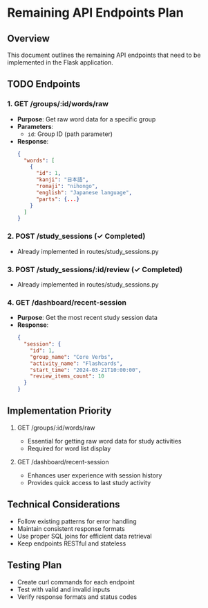 # Remaining API Endpoints Plan

## Overview
This document outlines the remaining API endpoints that need to be implemented in the Flask application.

## TODO Endpoints

### 1. GET /groups/:id/words/raw
- **Purpose**: Get raw word data for a specific group
- **Parameters**: 
  - `id`: Group ID (path parameter)
- **Response**:
  ```json
  {
    "words": [
      {
        "id": 1,
        "kanji": "日本語",
        "romaji": "nihongo",
        "english": "Japanese language",
        "parts": {...}
      }
    ]
  }
  ```

### 2. POST /study_sessions (✓ Completed)
- Already implemented in routes/study_sessions.py

### 3. POST /study_sessions/:id/review (✓ Completed)
- Already implemented in routes/study_sessions.py

### 4. GET /dashboard/recent-session
- **Purpose**: Get the most recent study session data
- **Response**:
  ```json
  {
    "session": {
      "id": 1,
      "group_name": "Core Verbs",
      "activity_name": "Flashcards",
      "start_time": "2024-03-21T10:00:00",
      "review_items_count": 10
    }
  }
  ```

## Implementation Priority
1. GET /groups/:id/words/raw
   - Essential for getting raw word data for study activities
   - Required for word list display

2. GET /dashboard/recent-session
   - Enhances user experience with session history
   - Provides quick access to last study activity

## Technical Considerations
- Follow existing patterns for error handling
- Maintain consistent response formats
- Use proper SQL joins for efficient data retrieval
- Keep endpoints RESTful and stateless

## Testing Plan
- Create curl commands for each endpoint
- Test with valid and invalid inputs
- Verify response formats and status codes 